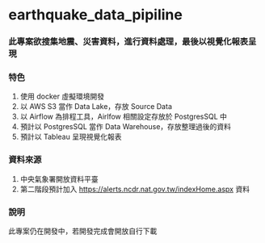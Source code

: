 # earthquake_data_pipiline

### 此專案欲搜集地震、災害資料，進行資料處理，最後以視覺化報表呈現

### 特色
1. 使用 docker 虛擬環境開發
2. 以 AWS S3 當作 Data Lake，存放 Source Data
3. 以 Airflow 為排程工具，Airlfow 相關設定存放於 PostgresSQL 中
4. 預計以 PostgresSQL 當作 Data Warehouse，存放整理過後的資料
5. 預計以 Tableau 呈現視覺化報表

### 資料來源
1. 中央氣象署開放資料平臺
2. 第二階段預計加入 https://alerts.ncdr.nat.gov.tw/indexHome.aspx 資料

### 說明
此專案仍在開發中，若開發完成會開放自行下載
